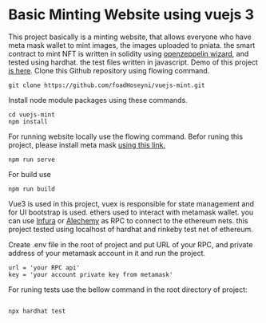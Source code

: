 # Basic Minting Website using vuejs 3

This project basically is a minting website, that allows everyone who have meta mask wallet to mint images, the images uploaded to pniata. the smart contract to mint NFT is written in solidity using [openzeppelin wizard](https://wizard.openzeppelin.com/), and tested using hardhat. the test files written in javascript.
Demo of this project [is here](https://vuejs-minter.netlify.app/).
Clone this Github repository using flowing command.
```shell
git clone https://github.com/foadHoseyni/vuejs-mint.git
```
Install node module packages using these commands.
```shell
cd vuejs-mint
npm install
```
For running website locally use the flowing command.
Befor runing this project, please install meta mask [ using this link.](https://metamask.io/download.html)

```shell
npm run serve
```
For build use
```shell
npm run build
```
Vue3 is used in this project, vuex is responsible for state management and for UI bootstrap is used. ethers used to interact with metamask wallet. you can use [Infura](https://infura.io/) or [Alechemy](https://www.alchemy.com/) as RPC to connect to the ethereum nets. this project tested using localhost of hardhat and rinkeby test net of ethereum.

Create .env file in the root of project and put URL of your RPC, and private address of your metamask account in it and run the project.

```shell
url = 'your RPC api'
key = 'your account private key from metamask'
```

For runing tests use the bellow command in the root directory of project:

```shell

npx hardhat test

```